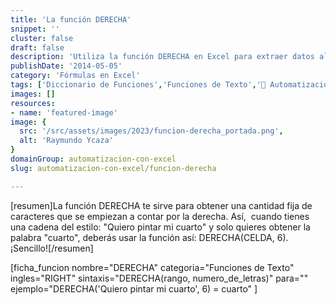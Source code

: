 ```yaml
---
title: 'La función DERECHA'
snippet: ''
cluster: false
draft: false 
description: 'Utiliza la función DERECHA en Excel para extraer datos al final de tus cadenas de texto. Descubre cómo sacarle provecho a esta función de manera práctica.'
publishDate: '2014-05-05'
category: 'Fórmulas en Excel'
tags: ['Diccionario de Funciones','Funciones de Texto','🤖 Automatización con Excel']
images: []
resources: 
- name: 'featured-image'
image: {
  src: '/src/assets/images/2023/funcion-derecha_portada.png',
  alt: 'Raymundo Ycaza'
}
domainGroup: automatizacion-con-excel
slug: automatizacion-con-excel/funcion-derecha

---
```


\[resumen\]La función DERECHA te sirve para obtener una cantidad fija de caracteres que se empiezan a contar por la derecha. Así,  cuando tienes una cadena del estilo: "Quiero pintar mi cuarto" y solo quieres obtener la palabra "cuarto", deberás usar la función así: DERECHA(CELDA, 6). ¡Sencillo!\[/resumen\]

\[ficha\_funcion nombre="DERECHA" categoria="Funciones de Texto" ingles="RIGHT" sintaxis="DERECHA(rango, numero\_de\_letras)" para="" ejemplo="DERECHA('Quiero pintar mi cuarto', 6) = cuarto" \]
